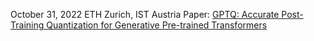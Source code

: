 October 31, 2022
ETH Zurich, IST Austria
Paper: [GPTQ: Accurate Post-Training Quantization for Generative Pre-trained Transformers](https://arxiv.org/abs/2210.17323)

